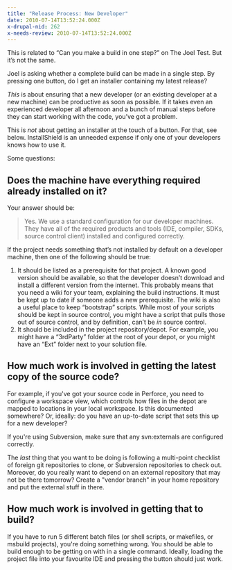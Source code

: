 ```yaml
---
title: "Release Process: New Developer"
date: 2010-07-14T13:52:24.000Z
x-drupal-nid: 262
x-needs-review: 2010-07-14T13:52:24.000Z
---
```

This is related to “Can you make a build in one step?” on The Joel Test. But it’s not the same.

Joel is asking whether a complete build can be made in a single step. By pressing one button, do I get an installer containing my latest release?

_This_ is about ensuring that a new developer (or an existing developer at a new machine) can be productive as soon as possible. If it takes even an experienced developer all afternoon and a bunch of manual steps before they can start working with the code, you’ve got a problem.

This is _not_ about getting an installer at the touch of a button. For that, see below. InstallShield is an unneeded expense if only one of your developers knows how to use it.

Some questions:

## Does the machine have everything required already installed on it?

Your answer should be:

> Yes. We use a standard configuration for our developer machines. They have all of the required products and tools (IDE, compiler, SDKs, source control client) installed and configured correctly.

If the project needs something that’s not installed by default on a developer machine, then one of the following should be true:

1.  It should be listed as a prerequisite for that project. A known good version should be available, so that the developer doesn’t download and install a different version from the internet. This probably means that you need a wiki for your team, explaining the build instructions. It must be kept up to date if someone adds a new prerequisite. The wiki is also a useful place to keep “bootstrap” scripts. While most of your scripts should be kept in source control, you might have a script that pulls those out of source control, and by definition, can’t be _in_ source control.
2.  It should be included in the project repository/depot. For example, you might have a “3rdParty” folder at the root of your depot, or you might have an “Ext” folder next to your solution file.

## How much work is involved in getting the latest copy of the source code?

For example, if you've got your source code in Perforce, you need to configure a workspace view, which controls how files in the depot are mapped to locations in your local workspace. Is this documented somewhere? Or, ideally: do you have an up-to-date script that sets this up for a new developer?

If you're using Subversion, make sure that any svn:externals are configured correctly.

The _last_ thing that you want to be doing is following a multi-point checklist of foreign git repositories to clone, or Subversion repositories to check out. Moreover, do you really want to depend on an external repository that may not be there tomorrow? Create a "vendor branch" in your home repository and put the external stuff in there.

## How much work is involved in getting that to build?

If you have to run 5 different batch files (or shell scripts, or makefiles, or msbuild projects), you're doing something wrong. You should be able to build enough to be getting on with in a single command. Ideally, loading the project file into your favourite IDE and pressing the button should just work.